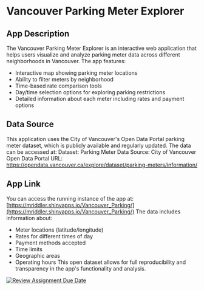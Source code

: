 # Vancouver Parking Meter Explorer
## App Description
The Vancouver Parking Meter Explorer is an interactive web application that helps users visualize and analyze parking meter data across different neighborhoods in Vancouver. The app features:
- Interactive map showing parking meter locations
- Ability to filter meters by neighborhood
- Time-based rate comparison tools
- Day/time selection options for exploring parking restrictions
- Detailed information about each meter including rates and payment options
## Data Source
This application uses the City of Vancouver's Open Data Portal parking meter dataset, which is publicly available and regularly updated. The data can be accessed at:
Dataset: Parking Meter Data
Source: City of Vancouver Open Data Portal
URL: https://opendata.vancouver.ca/explore/dataset/parking-meters/information/
## App Link
You can access the running instance of the app at:
[https://mriddler.shinyapps.io/Vancouver_Parking/](https://mriddler.shinyapps.io/Vancouver_Parking/)
The data includes information about:
- Meter locations (latitude/longitude)
- Rates for different times of day
- Payment methods accepted
- Time limits
- Geographic areas
- Operating hours
This open dataset allows for full reproducibility and transparency in the app's functionality and analysis.





[![Review Assignment Due Date](https://classroom.github.com/assets/deadline-readme-button-22041afd0340ce965d47ae6ef1cefeee28c7c493a6346c4f15d667ab976d596c.svg)](https://classroom.github.com/a/_WsouPuM)
